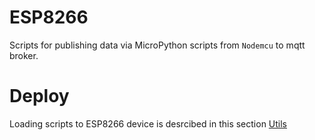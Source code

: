 # ESP8266
Scripts for publishing data via MicroPython scripts from `Nodemcu` to mqtt broker.


# Deploy

Loading scripts to ESP8266 device is desrcibed in this section [Utils](https://github.com/vichi99/utils/blob/master/Deploy_MicroPython_scripts_ESP8266.md)

#

